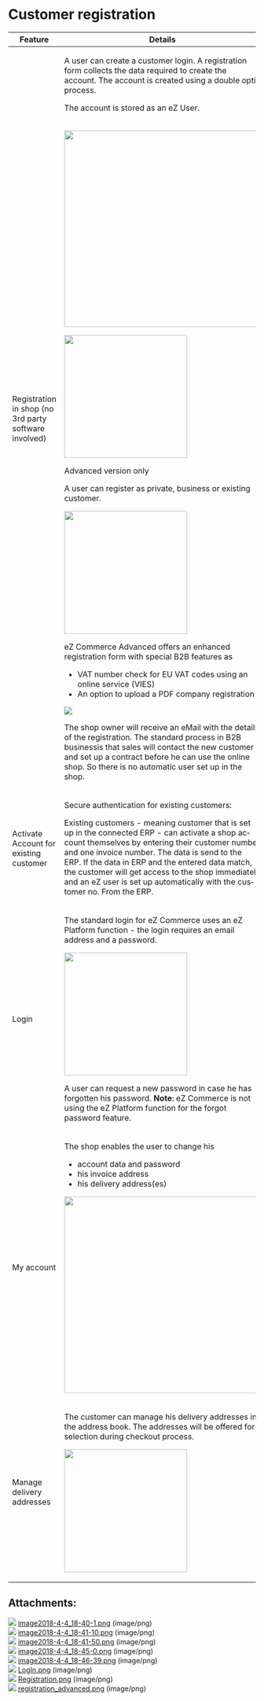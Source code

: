 #  Customer registration 

<table>
<thead>
<tr class="header">
<th>Feature</th>
<th>Details</th>
</tr>
</thead>
<tbody>
<tr>
<td>Registration in shop (no 3rd party software involved)</td>
<td><div class="content-wrapper">
<p>A user can create a customer login. A registration form collects the data required to create the account. The account is created using a double optin process.</p>
<p>The account is stored as an eZ User.</p>
<p><br />
<img src="attachments/23561047/23570878.png" class="confluence-embedded-image" height="400" /></p>
<p><img src="attachments/23561047/23570877.png" class="confluence-embedded-image" height="250" /></p>
<p>Advanced version only</p>
<p>A user can register as private, business or existing customer.</p>
<p><img src="attachments/23561047/23568608.png" class="confluence-embedded-image" height="250" /></p>
<p>eZ Commerce Advanced offers an enhanced registration form with special B2B features as</p>
<ul>
<li>VAT number check for EU VAT codes using an online service (VIES)</li>
<li> An option to upload a PDF company registration </li>
</ul>
<p><img src="attachments/23561047/23568410.png" class="confluence-embedded-image" /></p>
<p>The shop owner will receive an eMail with the details of the registration. The standard process in B2B businessis that sales will contact the new customer and set up a contract before he can use the online shop. So there is no automatic user set up in the shop.</p>
</td>
</tr>
<tr>
<td>Activate Account for existing customer</td>
<td><p><span lang="en">Secure authentication for existing customers:</p>
<p><span lang="en">Existing customers - meaning customer that is set up in the connected ERP - can activate a shop account themselves by entering their customer number and one invoice number. The data is send to the ERP. If the data in ERP and the entered data match, the customer will get access to the shop immediately and an eZ user is set up automatically with the customer no. From the ERP.</p></td>
</tr>
<tr>
<td>Login</td>
<td><div class="content-wrapper">
<p>The standard login for eZ Commerce uses an eZ Platform function - the login requires an email address and a password.</p>
<p><img src="attachments/23561047/23571135.png" class="confluence-embedded-image confluence-thumbnail" height="250" /></p>
<p>A user can request a new password in case he has forgotten his password. <strong>Note</strong>: eZ Commerce is not using the eZ Platform function for the forgot password feature.</p>
</td>
</tr>
<tr>
<td>My account</td>
<td><div class="content-wrapper">
<p>The shop enables the user to change his</p>
<ul>
<li>account data and password</li>
<li>his invoice address</li>
<li>his delivery address(es)</li>
</ul>
<p><img src="attachments/23561047/23570879.png" class="confluence-embedded-image" height="400" /></p>
</td>
</tr>
<tr>
<td>Manage delivery addresses</td>
<td><div class="content-wrapper">
<p>The customer can manage his delivery addresses in the address book. The addresses will be offered for selection during checkout process.</p>
<p><img src="attachments/23561047/23570893.png" class="confluence-embedded-image" height="250" /></p>
</td>
</tr>
</tbody>
</table>

## Attachments:

![](images/icons/bullet_blue.gif) [image2018-4-4\_18-40-1.png](attachments/23561047/23570878.png) (image/png)  
![](images/icons/bullet_blue.gif) [image2018-4-4\_18-41-10.png](attachments/23561047/23570877.png) (image/png)  
![](images/icons/bullet_blue.gif) [image2018-4-4\_18-41-50.png](attachments/23561047/23570880.png) (image/png)  
![](images/icons/bullet_blue.gif) [image2018-4-4\_18-45-0.png](attachments/23561047/23570879.png) (image/png)  
![](images/icons/bullet_blue.gif) [image2018-4-4\_18-46-39.png](attachments/23561047/23570893.png) (image/png)  
![](images/icons/bullet_blue.gif) [LogIn.png](attachments/23561047/23571135.png) (image/png)  
![](images/icons/bullet_blue.gif) [Registration.png](attachments/23561047/23568608.png) (image/png)  
![](images/icons/bullet_blue.gif) [registration\_advanced.png](attachments/23561047/23568410.png) (image/png)  
